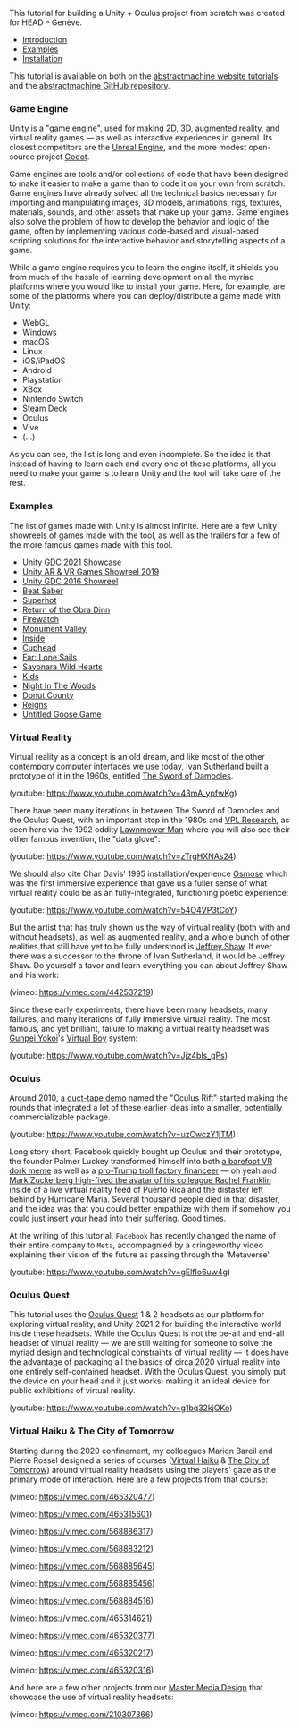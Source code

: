 This tutorial for building a Unity + Oculus project from scratch was created for HEAD – Genève.

- [Introduction](#Game-Engine)
- [Examples](#Examples)
- [Installation](00_installation)

This tutorial is available on both on the [abstractmachine website tutorials](https://abstractmachine.net/tutorials) and the [abstractmachine GitHub repository](https://github.com/abstractmachine/head-media-design-oculus).

### Game Engine

[Unity](https://unity.com/) is a "game engine", used for making 2D, 3D, augmented reality, and virtual reality games — as well as interactive experiences in general. Its closest competitors are the [Unreal Engine](https://www.unrealengine.com/en-US/), and the more modest open-source project [Godot](https://godotengine.org).

Game engines are tools and/or collections of code that have been designed to make it easier to make a game than to code it on your own from scratch. Game engines have already solved all the technical basics necessary for importing and manipulating images, 3D models, animations, rigs, textures, materials, sounds, and other assets that make up your game. Game engines also solve the problem of how to develop the behavior and logic of the game, often by implementing various code-based and visual-based scripting solutions for the interactive behavior and storytelling aspects of a game.

While a game engine requires you to learn the engine itself, it shields you from much of the hassle of learning development on all the myriad platforms where you would like to install your game. Here, for example, are some of the platforms where you can deploy/distribute a game made with Unity:

- WebGL
- Windows
- macOS
- Linux
- iOS/iPadOS
- Android
- Playstation
- XBox
- Nintendo Switch
- Steam Deck
- Oculus
- Vive
- (...)

As you can see, the list is long and even incomplete. So the idea is that instead of having to learn each and every one of these platforms, all you need to make your game is to learn Unity and the tool will take care of the rest.

### Examples

The list of games made with Unity is almost infinite. Here are a few Unity showreels of games made with the tool, as well as the trailers for a few of the more famous games made with this tool.

- [Unity GDC 2021 Showcase](https://www.youtube.com/watch?v=na7EMenl2lY)
- [Unity AR & VR Games Showreel 2019](https://www.youtube.com/watch?v=zNMlglRyRSo)
- [Unity GDC 2016 Showreel](https://www.youtube.com/watch?v=8lWpnvNxs8k)
- [Beat Saber](https://www.youtube.com/watch?v=vL39Sg2AqWg)
- [Superhot](https://www.youtube.com/watch?v=A1jothqmqHw)
- [Return of the Obra Dinn](https://www.youtube.com/watch?v=ILolesm8kFY)
- [Firewatch](https://www.youtube.com/watch?v=HdUYYnfRdl8)
- [Monument Valley](https://www.youtube.com/watch?v=tW2KUxyq8Vg)
- [Inside](https://www.youtube.com/watch?v=op4G1--kb-g)
- [Cuphead](https://www.youtube.com/watch?v=NN-9SQXoi50)
- [Far: Lone Sails](https://www.youtube.com/watch?v=_QiC8pNfYl4)
- [Sayonara Wild Hearts](https://www.youtube.com/watch?v=F-RyxYcxSQ4)
- [Kids](https://www.youtube.com/watch?v=GAyvZ22AxNw)
- [Night In The Woods](https://www.youtube.com/watch?v=Aj_rrFIWpnI)
- [Donut County](https://www.youtube.com/watch?v=NWt1GPkfzkM)
- [Reigns](https://www.youtube.com/watch?v=lcOYlTbl-as)
- [Untitled Goose Game](https://www.youtube.com/watch?v=9LL2AtHo1gk)

### Virtual Reality
Virtual reality as a concept is an old dream, and like most of the other contempory computer interfaces we use today, Ivan Sutherland built a prototype of it in the 1960s, entitled [The Sword of Damocles](https://en.wikipedia.org/wiki/The_Sword_of_Damocles_(virtual_reality)).

(youtube: https://www.youtube.com/watch?v=43mA_ypfwKg)

There have been many iterations in between The Sword of Damocles and the Oculus Quest, with an important stop in the 1980s and [VPL Research](https://en.wikipedia.org/wiki/VPL_Research), as seen here via the 1992 oddity [Lawnmower Man](https://en.wikipedia.org/wiki/The_Lawnmower_Man_(film)) where you will also see their other famous invention, the "data glove":

(youtube: https://www.youtube.com/watch?v=zTrgHXNAs24)

We should also cite Char Davis' 1995 installation/experience [Osmose](http://www.medienkunstnetz.de/works/osmose/) which was the first immersive experience that gave us a fuller sense of what virtual reality could be as an fully-integrated, functioning poetic experience:

(youtube: https://www.youtube.com/watch?v=54O4VP3tCoY)

But the artist that has truly shown us the way of virtual reality (both with and without headsets), as well as augmented reality, and a whole bunch of other realities that still have yet to be fully understood is [Jeffrey Shaw](https://en.wikipedia.org/wiki/Jeffrey_Shaw). If ever there was a successor to the throne of Ivan Sutherland, it would be Jeffrey Shaw. Do yourself a favor and learn everything you can about Jeffrey Shaw and his work:

(vimeo: https://vimeo.com/442537219)

Since these early experiments, there have been many headsets, many failures, and many iterations of fully immersive virtual reality. The most famous, and yet brilliant, failure to making a virtual reality headset was [Gunpei Yokoi](https://en.wikipedia.org/wiki/Gunpei_Yokoi)'s [Virtual Boy](https://en.wikipedia.org/wiki/Virtual_Boy) system:

(youtube: https://www.youtube.com/watch?v=Jjz4bls_gPs)

### Oculus
Around 2010, [a duct-tape demo](https://arstechnica.com/gaming/2012/09/virtual-realitys-time-to-shine-hands-on-with-the-oculus-rift/) named the "Oculus Rift" started making the rounds that integrated a lot of these earlier ideas into a smaller, potentially commercializable package.

(youtube: https://www.youtube.com/watch?v=uzCwczY1jTM)

Long story short, Facebook quickly bought up Oculus and their prototype, the founder Palmer Luckey transformed himself into both [a barefoot VR dork meme](https://knowyourmeme.com/memes/times-virtual-reality-magazine-cover) as well as a [pro-Trump troll factory financeer](https://www.theverge.com/2016/9/23/13025422/palmer-luckey-oculus-founder-funding-donald-trump-trolls) — oh yeah and [Mark Zuckerberg high-fived the avatar of his colleague Rachel Franklin](https://www.theverge.com/2017/10/9/16450346/zuckerberg-facebook-spaces-puerto-rico-virtual-reality-hurricane) inside of a live virtual reality feed of Puerto Rica and the distaster left behind by Hurricane Maria. Several thousand people died in that disaster, and the idea was that you could better empathize with them if somehow you could just insert your head into their suffering. Good times.

At the writing of this tutorial, `Facebook` has recently changed the name of their entire company to `Meta`, accompagnied by a cringeworthy video explaining their vision of the future as passing through the 'Metaverse'.

(youtube: https://www.youtube.com/watch?v=gElfIo6uw4g)

### Oculus Quest
This tutorial uses the [Oculus Quest](https://www.oculus.com/quest-2/) 1 & 2 headsets as our platform for exploring virtual reality, and Unity 2021.2 for building the interactive world inside these headsets. While the Oculus Quest is not the be-all and end-all headset of virtual reality — we are still waiting for someone to solve the myriad design and technological constraints of virtual reality — it does have the advantage of packaging all the basics of circa 2020 virtual reality into one entirely self-contained headset. With the Oculus Quest, you simply put the device on your head and it just works; making it an ideal device for public exhibitions of virtual reality.

(youtube: https://www.youtube.com/watch?v=g1bq32kjOKo)

### Virtual Haiku & The City of Tomorrow
Starting during the 2020 confinement, my colleagues Marion Bareil and Pierre Rossel designed a series of courses ([Virtual Haiku](https://www.hesge.ch/head/projet/master-media-design-virtual-haiku) & [The City of Tomorrow](https://www.hesge.ch/head/en/project/vr-workshop-imagining-city-tomorrow)) around virtual reality headsets using the players' gaze as the primary mode of interaction. Here are a few projects from that course:

(vimeo: https://vimeo.com/465320477)

(vimeo: https://vimeo.com/465315601)

(vimeo: https://vimeo.com/568886317)

(vimeo: https://vimeo.com/568883212)

(vimeo: https://vimeo.com/568885645)

(vimeo: https://vimeo.com/568885456)

(vimeo: https://vimeo.com/568884516)

(vimeo: https://vimeo.com/465314621)

(vimeo: https://vimeo.com/465320377)

(vimeo: https://vimeo.com/465320217)

(vimeo: https://vimeo.com/465320316)

And here are a few other projects from our [Master Media Design](https://www.hesge.ch/head/en/programs-research/master-arts-media-design) that showcase the use of virtual reality headsets:

(vimeo: https://vimeo.com/210307366)
